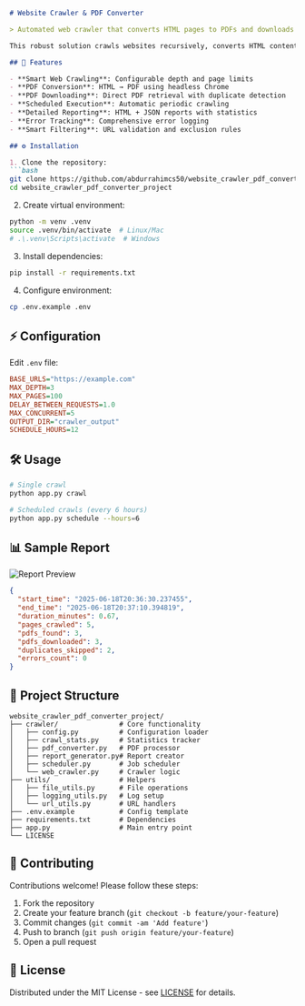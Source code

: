 ```markdown
# Website Crawler & PDF Converter

> Automated web crawler that converts HTML pages to PDFs and downloads existing PDFs with scheduling, smart filtering, and detailed reporting.

This robust solution crawls websites recursively, converts HTML content to PDF, downloads existing PDFs, detects duplicates, and generates comprehensive reports. Ideal for web archiving, compliance documentation, and content preservation.

## 🚀 Features

- **Smart Web Crawling**: Configurable depth and page limits
- **PDF Conversion**: HTML → PDF using headless Chrome
- **PDF Downloading**: Direct PDF retrieval with duplicate detection
- **Scheduled Execution**: Automatic periodic crawling
- **Detailed Reporting**: HTML + JSON reports with statistics
- **Error Tracking**: Comprehensive error logging
- **Smart Filtering**: URL validation and exclusion rules

## ⚙️ Installation

1. Clone the repository:
```bash
git clone https://github.com/abdurrahimcs50/website_crawler_pdf_converter_project.git
cd website_crawler_pdf_converter_project
```

2. Create virtual environment:
```bash
python -m venv .venv
source .venv/bin/activate  # Linux/Mac
# .\.venv\Scripts\activate  # Windows
```

3. Install dependencies:
```bash
pip install -r requirements.txt
```

4. Configure environment:
```bash
cp .env.example .env
```

## ⚡ Configuration

Edit `.env` file:
```ini
BASE_URLS="https://example.com"
MAX_DEPTH=3
MAX_PAGES=100
DELAY_BETWEEN_REQUESTS=1.0
MAX_CONCURRENT=5
OUTPUT_DIR="crawler_output"
SCHEDULE_HOURS=12
```

## 🛠️ Usage

```bash
# Single crawl
python app.py crawl

# Scheduled crawls (every 6 hours)
python app.py schedule --hours=6

```

## 📊 Sample Report
![Report Preview](https://via.placeholder.com/800x400?text=Crawl+Report+Example)

```json
{
  "start_time": "2025-06-18T20:36:30.237455",
  "end_time": "2025-06-18T20:37:10.394819",
  "duration_minutes": 0.67,
  "pages_crawled": 5,
  "pdfs_found": 3,
  "pdfs_downloaded": 3,
  "duplicates_skipped": 2,
  "errors_count": 0
}
```

## 📂 Project Structure
```
website_crawler_pdf_converter_project/
├── crawler/               # Core functionality
│   ├── config.py          # Configuration loader
│   ├── crawl_stats.py     # Statistics tracker
│   ├── pdf_converter.py   # PDF processor
│   ├── report_generator.py# Report creator
│   ├── scheduler.py       # Job scheduler
│   └── web_crawler.py     # Crawler logic
├── utils/                 # Helpers
│   ├── file_utils.py      # File operations
│   ├── logging_utils.py   # Log setup
│   └── url_utils.py       # URL handlers
├── .env.example           # Config template
├── requirements.txt       # Dependencies
├── app.py                 # Main entry point
└── LICENSE
```

## 🤝 Contributing
Contributions welcome! Please follow these steps:
1. Fork the repository
2. Create your feature branch (`git checkout -b feature/your-feature`)
3. Commit changes (`git commit -am 'Add feature'`)
4. Push to branch (`git push origin feature/your-feature`)
5. Open a pull request

## 📄 License
Distributed under the MIT License - see [LICENSE](LICENSE) for details.